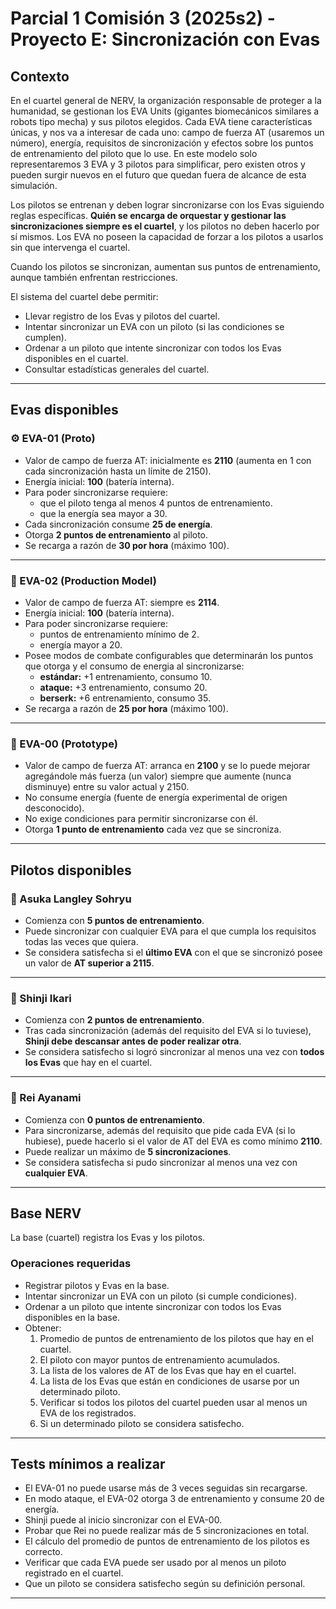 # Parcial 1 Comisión 3 (2025s2) - Proyecto E: Sincronización con Evas

## Contexto
En el cuartel general de NERV, la organización responsable de proteger a la humanidad, se gestionan los EVA Units (gigantes biomecánicos similares a robots tipo mecha) y sus pilotos elegidos. Cada EVA tiene características únicas, y nos va a interesar de cada uno: campo de fuerza AT (usaremos un número), energía, requisitos de sincronización y efectos sobre los puntos de entrenamiento del piloto que lo use. En este modelo solo representaremos 3 EVA y 3 pilotos para simplificar, pero existen otros y pueden surgir nuevos en el futuro que quedan fuera de alcance de esta simulación.  

Los pilotos se entrenan y deben lograr sincronizarse con los Evas siguiendo reglas específicas. **Quién se encarga de orquestar y gestionar las sincronizaciones siempre es el cuartel**, y los pilotos no deben hacerlo por sí mismos. Los EVA no poseen la capacidad de forzar a los pilotos a usarlos sin que intervenga el cuartel.  

Cuando los pilotos se sincronizan, aumentan sus puntos de entrenamiento, aunque también enfrentan restricciones.  

El sistema del cuartel debe permitir:  
- Llevar registro de los Evas y pilotos del cuartel.  
- Intentar sincronizar un EVA con un piloto (si las condiciones se cumplen).  
- Ordenar a un piloto que intente sincronizar con todos los Evas disponibles en el cuartel.  
- Consultar estadísticas generales del cuartel.  

---

## Evas disponibles

### ⚙️ EVA-01 (Proto)
- Valor de campo de fuerza AT: inicialmente es **2110** (aumenta en 1 con cada sincronización hasta un límite de 2150).  
- Energía inicial: **100** (batería interna).  
- Para poder sincronizarse requiere:  
  - que el piloto tenga al menos 4 puntos de entrenamiento.  
  - que la energía sea mayor a 30.  
- Cada sincronización consume **25 de energía**.  
- Otorga **2 puntos de entrenamiento** al piloto.  
- Se recarga a razón de **30 por hora** (máximo 100).  

---

### 🌌 EVA-02 (Production Model)
- Valor de campo de fuerza AT: siempre es **2114**.  
- Energía inicial: **100** (batería interna).  
- Para poder sincronizarse requiere:  
  - puntos de entrenamiento mínimo de 2.  
  - energía mayor a 20.  
- Posee modos de combate configurables que determinarán los puntos que otorga y el consumo de energia al sincronizarse:  
  - **estándar:** +1 entrenamiento, consumo 10.  
  - **ataque:** +3 entrenamiento, consumo 20.  
  - **berserk:** +6 entrenamiento, consumo 35.  
- Se recarga a razón de **25 por hora** (máximo 100).  

---

### 🔐 EVA-00 (Prototype)
- Valor de campo de fuerza AT: arranca en **2100** y se lo puede mejorar agregándole más fuerza (un valor) siempre que aumente (nunca disminuye) entre su valor actual y 2150.  
- No consume energía (fuente de energía experimental de origen desconocido).  
- No exige condiciones para permitir sincronizarse con él.  
- Otorga **1 punto de entrenamiento** cada vez que se sincroniza.  

---

## Pilotos disponibles

### 👩 Asuka Langley Sohryu
- Comienza con **5 puntos de entrenamiento**.  
- Puede sincronizar con cualquier EVA para el que cumpla los requisitos todas las veces que quiera.  
- Se considera satisfecha si el **último EVA** con el que se sincronizó posee un valor de **AT superior a 2115**.  

---

### 🧑 Shinji Ikari
- Comienza con **2 puntos de entrenamiento**.  
- Tras cada sincronización (además del requisito del EVA si lo tuviese), **Shinji debe descansar antes de poder realizar otra**.  
- Se considera satisfecho si logró sincronizar al menos una vez con **todos los Evas** que hay en el cuartel.  

---

### 🦾 Rei Ayanami
- Comienza con **0 puntos de entrenamiento**.  
- Para sincronizarse, además del requisito que pide cada EVA (si lo hubiese), puede hacerlo si el valor de AT del EVA es como mínimo **2110**.  
- Puede realizar un máximo de **5 sincronizaciones**.  
- Se considera satisfecha si pudo sincronizar al menos una vez con **cualquier EVA**.  

---

## Base NERV
La base (cuartel) registra los Evas y los pilotos.  

### Operaciones requeridas
- Registrar pilotos y Evas en la base.  
- Intentar sincronizar un EVA con un piloto (si cumple condiciones).  
- Ordenar a un piloto que intente sincronizar con todos los Evas disponibles en la base.  
- Obtener:  
  1) Promedio de puntos de entrenamiento de los pilotos que hay en el cuartel.  
  2) El piloto con mayor puntos de entrenamiento acumulados.  
  3) La lista de los valores de AT de los Evas que hay en el cuartel.  
  4) La lista de los Evas que están en condiciones de usarse por un determinado piloto.  
  5) Verificar si todos los pilotos del cuartel pueden usar al menos un EVA de los registrados.  
  6) Si un determinado piloto se considera satisfecho.  

---

## Tests mínimos a realizar
- El EVA-01 no puede usarse más de 3 veces seguidas sin recargarse.  
- En modo ataque, el EVA-02 otorga 3 de entrenamiento y consume 20 de energía.  
- Shinji puede al inicio sincronizar con el EVA-00.  
- Probar que Rei no puede realizar más de 5 sincronizaciones en total.  
- El cálculo del promedio de puntos de entrenamiento de los pilotos es correcto.  
- Verificar que cada EVA puede ser usado por al menos un piloto registrado en el cuartel.  
- Que un piloto se considera satisfecho según su definición personal.  

---